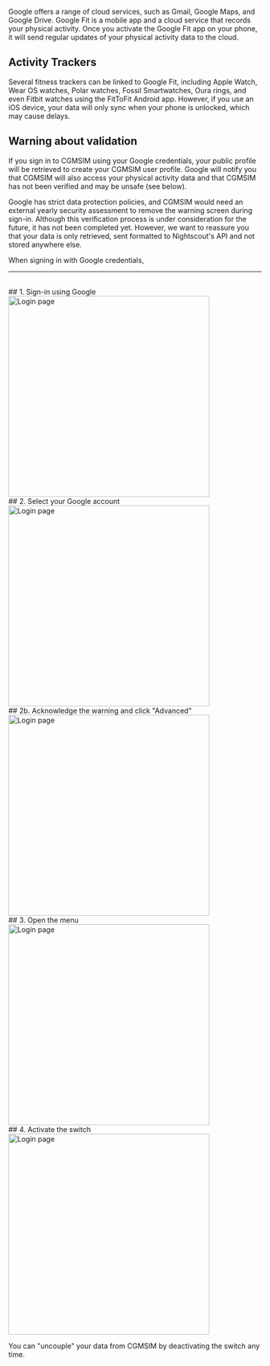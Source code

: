 Google offers a range of cloud services, such as Gmail, Google Maps, and Google Drive. Google Fit is a mobile app and a cloud service that records your physical activity. Once you activate the Google Fit app on your phone, it will send regular updates of your physical activity data to the cloud.

## Activity Trackers
Several fitness trackers can be linked to Google Fit, including Apple Watch, Wear OS watches, Polar watches, Fossil Smartwatches, Oura rings, and even Fitbit watches using the FitToFit Android app. However, if you use an iOS device, your data will only sync when your phone is unlocked, which may cause delays.

## Warning about validation
If you sign in to CGMSIM using your Google credentials, your public profile will be retrieved to create your CGMSIM user profile. Google will notify you that CGMSIM will also access your physical activity data and that CGMSIM has not been verified and may be unsafe (see below).

Google has strict data protection policies, and CGMSIM would need an external yearly security assessment to remove the warning screen during sign-in. Although this verification process is under consideration for the future, it has not been completed yet. However, we want to reassure you that your data is only retrieved, sent formatted to Nightscout's API and not stored anywhere else.

When signing in with Google credentials, 

<hr>
<br>
## 1. Sign-in using Google
<img src="/img/login_g1.jpg" alt="Login page" width="400"/>

<br>
## 2. Select your Google account 
<img src="/img/login_g2.jpg" alt="Login page" width="400"/>

<br>
## 2b. Acknowledge the warning and click "Advanced"
<img src="/img/login_g3.jpg" alt="Login page" width="400"/> 

<br>
## 3. Open the menu
<img src="/img/login3.jpg" alt="Login page" width="400"/>

<br>
## 4. Activate the switch 
<img src="/img/login4.jpg" alt="Login page" width="400"/>

You can "uncouple" your data from CGMSIM by deactivating the switch any time.

